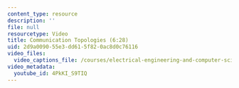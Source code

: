 ```yaml
---
content_type: resource
description: ''
file: null
resourcetype: Video
title: Communication Topologies (6:28)
uid: 2d9a0090-55e3-dd61-5f82-0ac8d0c76116
video_files:
  video_captions_file: /courses/electrical-engineering-and-computer-science/6-004-computation-structures-spring-2017/c20/c20s2/c20s2v6/communication-topologies-6-28-/4PkKI_S9TIQ.vtt
video_metadata:
  youtube_id: 4PkKI_S9TIQ
---
```


